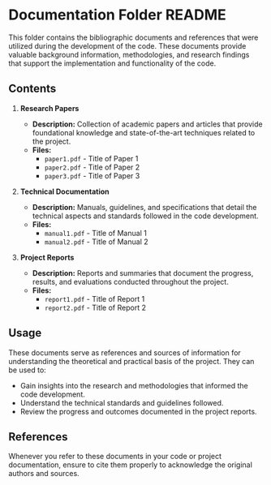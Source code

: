 # Documentation Folder README

This folder contains the bibliographic documents and references that were utilized during the development of the code. These documents provide valuable background information, methodologies, and research findings that support the implementation and functionality of the code.

## Contents

1. **Research Papers**
   - **Description:** Collection of academic papers and articles that provide foundational knowledge and state-of-the-art techniques related to the project.
   - **Files:**
     - `paper1.pdf` - Title of Paper 1
     - `paper2.pdf` - Title of Paper 2
     - `paper3.pdf` - Title of Paper 3

2. **Technical Documentation**
   - **Description:** Manuals, guidelines, and specifications that detail the technical aspects and standards followed in the code development.
   - **Files:**
     - `manual1.pdf` - Title of Manual 1
     - `manual2.pdf` - Title of Manual 2

3. **Project Reports**
   - **Description:** Reports and summaries that document the progress, results, and evaluations conducted throughout the project.
   - **Files:**
     - `report1.pdf` - Title of Report 1
     - `report2.pdf` - Title of Report 2

## Usage

These documents serve as references and sources of information for understanding the theoretical and practical basis of the project. They can be used to:

- Gain insights into the research and methodologies that informed the code development.
- Understand the technical standards and guidelines followed.
- Review the progress and outcomes documented in the project reports.

## References

Whenever you refer to these documents in your code or project documentation, ensure to cite them properly to acknowledge the original authors and sources.

